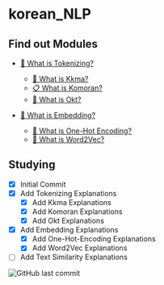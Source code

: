 # korean_NLP

## Find out Modules

- [📖 What is Tokenizing?](./Tokenizing/Tokenizing(eng).md)
  -  [📝 What is Kkma?](./Tokenizing/Kkma/Kkma(eng).md)
  -  [📋 What is Komoran?](./Tokenizing/Komoran/Komoran(eng).md)
  -  [📑 What is Okt?](./Tokenizing/Okt/Okt(eng).md)

- [🎈 What is Embedding?](./Embedding/Embedding(eng).md)
  - [🎯 What is One-Hot Encoding?](./Embedding/Word-Embedding/One-Hot-Encoding/One-Hot-Encoding(eng).md)
  - [📐 What is Word2Vec?](./Embedding/Word-Embedding/Word2Vec/Word2Vec(eng).md)

<!--
- [📡 What is Text Similarity?](./Text Similarity/Text-Similarity(eng).md)
  - [📢]()
  - [📣]()
 -->

## Studying

- [x] Initial Commit
- [x] Add Tokenizing Explanations
  - [x] Add Kkma Explanations
  - [x] Add Komoran Explanations
  - [x] Add Okt Explanations
- [x] Add Embedding Explanations
  - [x] Add One-Hot-Encoding Explanations
  - [x] Add Word2Vec Explanations
- [ ] Add Text Similarity Explanations

<!-- 
|Sequence|Progress|Contents|
|:---:|:---:|:---:|
|01|📦|Initial Commit|
|02|📦|Add Tokenizing Explanations|
|03|🏃|Add Embedding Explanations|
|04|🏃|Add Text Similarity Explanations|
 -->

<img alt="GitHub last commit" src="https://img.shields.io/github/last-commit/CharlesbrownK/korean_NLP?style=for-the-badge">
